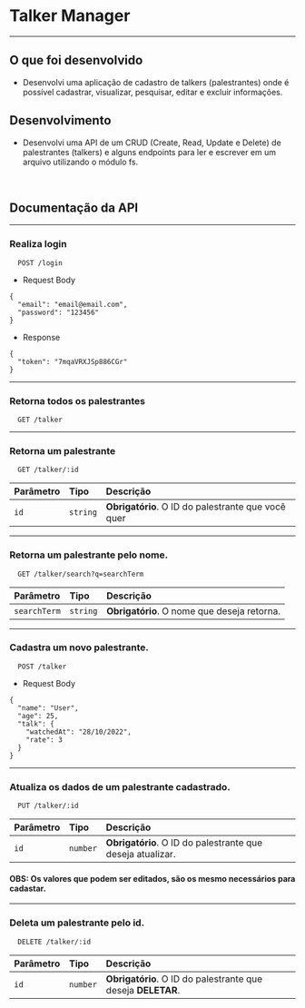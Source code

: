 # Talker Manager
---

## O que foi desenvolvido
- Desenvolvi uma aplicação de cadastro de talkers (palestrantes) onde é possível cadastrar, visualizar, pesquisar, editar e excluir informações.

## Desenvolvimento
- Desenvolvi uma API de um CRUD (Create, Read, Update e Delete) de palestrantes (talkers) e alguns endpoints para ler e escrever em um arquivo utilizando o módulo fs.

<br/>

## Documentação da API
---

### Realiza login

```http
  POST /login
```

- Request Body

```
{
  "email": "email@email.com",
  "password": "123456"
}
```

- Response

```
{
  "token": "7mqaVRXJSp886CGr"
}
```
---

### Retorna todos os palestrantes

```http
  GET /talker
```

---

### Retorna um palestrante

```http
  GET /talker/:id
```

| Parâmetro   | Tipo       | Descrição                                   |
| :---------- | :--------- | :------------------------------------------ |
| `id`      | `string` | **Obrigatório**. O ID do palestrante que você quer |

---

### Retorna um palestrante pelo nome.

```http
  GET /talker/search?q=searchTerm
```

| Parâmetro   | Tipo       | Descrição                                   |
| :---------- | :--------- | :------------------------------------------ |
| `searchTerm`      | `string` | **Obrigatório**. O nome que deseja retorna. |

---

### Cadastra um novo palestrante.

```http
  POST /talker
```
- Request Body
```
{
  "name": "User",
  "age": 25,
  "talk": {
    "watchedAt": "28/10/2022",
    "rate": 3
  }
}
```
---

### Atualiza os dados de um palestrante cadastrado.

```http
  PUT /talker/:id
```

| Parâmetro   | Tipo       | Descrição                                   |
| :---------- | :--------- | :------------------------------------------ |
| `id`      | `number` | **Obrigatório**. O ID do palestrante que deseja atualizar. |

#### OBS: Os valores que podem ser editados, são os mesmo necessários para cadastar.

---

### Deleta um palestrante pelo id.

```http
  DELETE /talker/:id
```

| Parâmetro   | Tipo       | Descrição                                   |
| :---------- | :--------- | :------------------------------------------ |
| `id`      | `number` | **Obrigatório**. O ID do palestrante que deseja **DELETAR**. |

##
